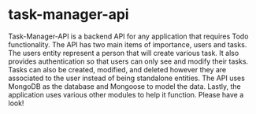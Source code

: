 # task-manager-api

Task-Manager-API is a backend API for any application that requires Todo functionality. The API has two main items of importance, users and tasks. The users entity represent a person that will create various task. It also provides authentication so that users can only see and modify their tasks. Tasks can also be created, modified, and deleted however they are associated to the user instead of being standalone entities. The API uses MongoDB as the database and Mongoose to model the data. Lastly, the application uses various other modules to help it function. Please have a look!